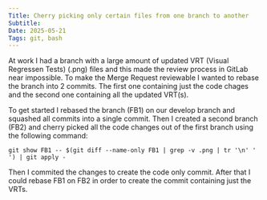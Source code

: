 ```yaml
---
Title: Cherry picking only certain files from one branch to another 
Subtitle:
Date: 2025-05-21
Tags: git, bash
---
```


At work I had a branch with a large amount of updated VRT (Visual Regressen Tests) (.png) files and this made the review
process in GitLab near impossible. To make the Merge Request reviewable I wanted to rebase the branch into 2 commits. The
first one containing just the code chages and the second one containing all the updated VRT(s). 

<!--more-->

To get started I rebased the branch (FB1) on our develop branch and squashed all commits into a single commit. Then I created a 
second branch (FB2) and cherry picked all the code changes out of the first branch using the following command:

```shell
git show FB1 -- $(git diff --name-only FB1 | grep -v .png | tr '\n' ' ') | git apply -
```

Then I commited the changes to create the code only commit. After that I could rebase FB1 on FB2 in order to create the commit
containing just the VRTs.
